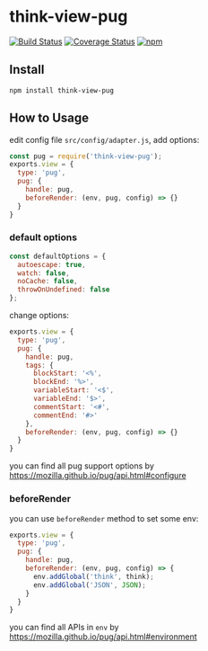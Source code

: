 # think-view-pug
[![Build Status](https://travis-ci.org/thinkjs/think-view-pug.svg?branch=master)](https://travis-ci.org/thinkjs/think-view-pug)
[![Coverage Status](https://coveralls.io/repos/github/thinkjs/think-view-pug/badge.svg?branch=master)](https://coveralls.io/github/thinkjs/think-view-pug?branch=master)
[![npm](https://img.shields.io/npm/v/think-view-pug.svg?style=flat-square)](https://www.npmjs.com/package/think-view-pug)

## Install

```
npm install think-view-pug
```


## How to Usage

edit config file `src/config/adapter.js`, add options:

```js
const pug = require('think-view-pug');
exports.view = {
  type: 'pug',
  pug: {
    handle: pug,
    beforeRender: (env, pug, config) => {}
  }
}
```

### default options

```js
const defaultOptions = {
  autoescape: true,
  watch: false,
  noCache: false,
  throwOnUndefined: false
};
```
change options:

```js
exports.view = {
  type: 'pug',
  pug: {
    handle: pug,
    tags: {
      blockStart: '<%',
      blockEnd: '%>',
      variableStart: '<$',
      variableEnd: '$>',
      commentStart: '<#',
      commentEnd: '#>'
    },
    beforeRender: (env, pug, config) => {}
  }
}
```
you can find all pug support options by https://mozilla.github.io/pug/api.html#configure

### beforeRender

you can use `beforeRender` method to set some env:

```js
exports.view = {
  type: 'pug',
  pug: {
    handle: pug,
    beforeRender: (env, pug, config) => {
      env.addGlobal('think', think);
      env.addGlobal('JSON', JSON);
    }
  }
}
```
you can find all APIs in `env` by https://mozilla.github.io/pug/api.html#environment
